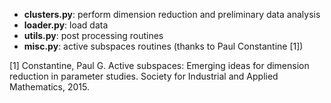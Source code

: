 - **clusters.py**: perform dimension reduction and preliminary data analysis 
- **loader.py**: load data
- **utils.py**: post processing routines
- **misc.py**: active subspaces routines (thanks to Paul Constantine [1])

[1] Constantine, Paul G. Active subspaces: Emerging ideas for dimension reduction in parameter studies. Society for Industrial and Applied Mathematics, 2015.
